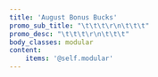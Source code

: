 ```yaml
---
title: 'August Bonus Bucks'
promo_sub_title: "\t\t\t\r\n\t\t\t"
promo_desc: "\t\t\t\r\n\t\t\t"
body_classes: modular
content:
    items: '@self.modular'
---
```


